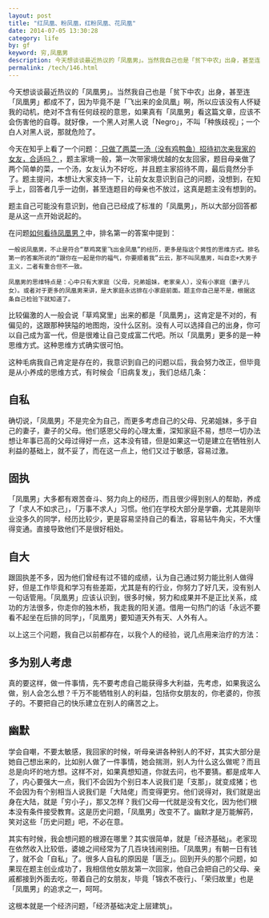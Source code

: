 ```yaml
---
layout: post
title: "红凤凰、粉凤凰，红粉凤凰、花凤凰"
date: 2014-07-05 13:30:28
category: life
by: gf
keyword: 穷,凤凰男
description: 今天想谈谈最近热议的「凤凰男」。当然我自己也是「贫下中农」出身，甚至连「凤凰男」都成不了，因为毕竟不是「飞出来的金凤凰」啊，所以应该没有人怀疑我的动机，绝对不含有任何歧
permalink: /tech/146.html
---
```

今天想谈谈最近热议的「凤凰男」。当然我自己也是「贫下中农」出身，甚至连「凤凰男」都成不了，因为毕竟不是「飞出来的金凤凰」啊，所以应该没有人怀疑我的动机，绝对不含有任何歧视的意思，如果真有「凤凰男」看这篇文章，应该不会伤害他的自尊。就好像，一个黑人对黑人说「Negro」，不叫「种族歧视」；一个白人对黑人说，那就危险了。

今天在知乎上看了一个问题：[ 只做了两菜一汤（没有鸡鸭鱼）招待初次来我家的女友，合适吗？ ][Link 1]，题主家境一般，第一次带家境优越的女友回家，题目母亲做了两个简单的菜，一个汤，女友认为不好吃，并且题主家招待不周，最后竟然分手了。题主提问，本想让大家支持一下，让前女友意识到自己的问题，没想到，在知乎上，回答者几乎一边倒，甚至连题目的母亲也不放过，这真是题主没有想到的。

题主自己可能没有意识到，他自己已经成了标准的「凤凰男」，所以大部分回答都是从这一点开始说起的。

在问题[如何看待凤凰男？][Link 2]中，排名第一的答案中提到：

    一般说凤凰男，不止是符合“草鸡窝里飞出金凤凰”的经历，更多是指这个男性的思维方式。排名第一的答案所说的“跟你在一起是你的福气，你要顺着我”云云，那不叫凤凰男，叫自恋+大男子主义，二者有重合但不一致。
    
    凤凰男的思维特点是：心中只有大家庭（父母，兄弟姐妹，老家亲人），没有小家庭（妻子儿女）。或者对于更多的凤凰男来讲，是大家庭永远排在小家庭前面。题主你自己是不是，根据这条自己检验下就知道了。

比较偏激的人一般会说「草鸡窝里」出来的都是「凤凰男」，这肯定是不对的，有偏见的，这跟那种狭隘的地图炮，没什么区别。没有人可以选择自己的出身，你可以自己成为富一代，但是很难让自己变成富二代吧。所以「凤凰男」更多的是一种思维方式。这种思维方式确实很可怕。

这种毛病我自己肯定是存在的，我意识到自己的问题以后，我会努力改正，但毕竟是从小养成的思维方式，有时候会「旧病复发」，我们总结几条：

## 自私 ##

确切说，「凤凰男」不是完全为自己，而更多考虑自己的父母、兄弟姐妹，多于自己的妻子，妻子的父母。他们感恩父母的心理太重，深知家庭不易，想尽一切办法想让年事已高的父母过得好一点，这本没有错，但是如果这一切是建立在牺牲别人利益的基础上，就不妥了，而在这一点上，他们又过于敏感，容易过激。

## 固执 ##

「凤凰男」大多都有艰苦奋斗、努力向上的经历，而且很少得到别人的帮助，养成了「求人不如求己」，「万事不求人」习惯。他们在学校大部分是学霸，尤其是刚毕业没多久的同学，经历比较少，更是容易坚持自己的看法，容易钻牛角尖，不大懂得变通。直接导致他们不是很好相处。

## 自大 ##

跟固执差不多，因为他们曾经有过不错的成绩，认为自己通过努力能比别人做得好，但是工作毕竟和学习有些差距，尤其是有的行业，你努力了好几天，没有别人一句话管用。「凤凰男」应该认识到，很多时候，努力和成果并不是正比关系，成功的方法很多，你走你的独木桥，我走我的阳关道。借用一句热门的话「永远不要看不起坐在后排的同学」，「凤凰男」要知道天外有天、人外有人。

以上这三个问题，我自己以前都存在，以我个人的经验，说几点用来治疗的方法：

## 多为别人考虑 ##

真的要这样，做一件事情，先不要考虑自己能获得多大利益，先考虑，如果我这么做，别人会怎么想？千万不能牺牲别人的利益，包括你女朋友的，你老婆的，你孩子的。不要把自己的快乐建立在别人的痛苦之上。

## 幽默 ##

学会自嘲，不要太敏感，我回家的时候，听母亲讲各种别人的不好，其实大部分是她自己想出来的，比如别人做了一件事情，她会揣测，别人为什么这么做呢？而且总是向坏的地方想。这样不对，如果真想知道，你就去问，也不要猜。都是成年人了，内心要强大一点，我们不会因为个别日本人说我们是「支那」，就变成猪；也不会因为有个别相当人说我们是「大陆佬」而变得更穷。他们说得对，我们就是出身在大陆，就是「穷小子」，那又怎样？我们父母一代就是没有文化，因为他们根本没有条件接受教育。这是历史问题，「凤凰男」改变不了。幽默才是万能解药，笑对这些「历史问题」吧，不必在意。

其实有时候，我会想问题的根源在哪里？其实很简单，就是「经济基础」。老家现在依然收入比较低，婆媳之间经常为了几百块钱闹别扭。「凤凰男」有朝一日有钱了，就不会「自私」了。很多人自私的原因是「匮乏」。回到开头的那个问题，如果现在题主创业成功了，我相信他女朋友第一次回家，他自己会把自己的父母、亲戚都接到外面去吃，带着自己的女朋友，毕竟「锦衣不夜行」、「荣归故里」也是「凤凰男」的追求之一，呵呵。

这根本就是一个经济问题，「经济基础决定上层建筑」。


[Link 1]: http://www.zhihu.com/question/21822682
[Link 2]: http://www.zhihu.com/question/22681940